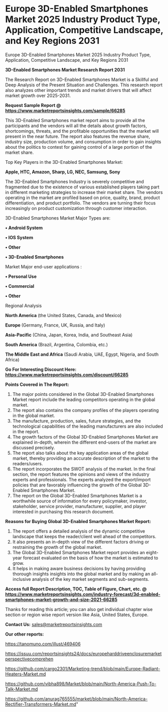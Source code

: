 # Europe 3D-Enabled Smartphones Market 2025 Industry Product Type, Application, Competitive Landscape, and Key Regions 2031
Europe 3D-Enabled Smartphones Market 2025 Industry Product Type, Application, Competitive Landscape, and Key Regions 2031

<strong>3D-Enabled Smartphones Market Research Report 2031</strong>

The Research Report on 3D-Enabled Smartphones Market is a Skillful and Deep Analysis of the Present Situation and Challenges. This research report also analyzes other important trends and market drivers that will affect market growth over 2025-2031.

<strong>Request Sample Report @ <a href=https://www.marketreportsinsights.com/sample/66285>https://www.marketreportsinsights.com/sample/66285</a></strong>

This 3D-Enabled Smartphones market report aims to provide all the participants and the vendors will all the details about growth factors, shortcomings, threats, and the profitable opportunities that the market will present in the near future. The report also features the revenue share, industry size, production volume, and consumption in order to gain insights about the politics to contest for gaining control of a large portion of the market share.

Top Key Players in the 3D-Enabled Smartphones Market:

<strong>Apple, HTC, Amazon, Sharp, LG, NEC, Samsung, Sony</strong>

The 3D-Enabled Smartphones Industry is severely competitive and fragmented due to the existence of various established players taking part in different marketing strategies to increase their market share. The vendors operating in the market are profiled based on price, quality, brand, product differentiation, and product portfolio. The vendors are turning their focus increasingly on product customization through customer interaction.

3D-Enabled Smartphones Market Major Types are:

<strong>• Android System

• IOS System

• Other

• 3D-Enabled Smartphones</strong>

Market Major end-user applications :

<strong>• Personal Use

• Commercial

• Other</strong>

Regional Analysis

</u><strong><b>North America</b></strong> (the United States, Canada, and Mexico)

<strong><b>Europe </b></strong>(Germany, France, UK, Russia, and Italy)

<strong><b>Asia-Pacific</b></strong> (China, Japan, Korea, India, and Southeast Asia)

<strong><b>South America</b></strong> (Brazil, Argentina, Colombia, etc.)

<strong><b>The Middle East and Africa</b></strong> (Saudi Arabia, UAE, Egypt, Nigeria, and South Africa)

<strong>Go For Interesting Discount Here: <a href=https://www.marketreportsinsights.com/discount/66285>https://www.marketreportsinsights.com/discount/66285</a></strong>

<strong>Points Covered in The Report:</strong>
<ol>
  <li>The major points considered in the Global 3D-Enabled Smartphones Market report include the leading competitors operating in the global market.</li>
  <li>The report also contains the company profiles of the players operating in the global market.</li>
  <li>The manufacture, production, sales, future strategies, and the technological capabilities of the leading manufacturers are also included in the report.</li>
  <li>The growth factors of the Global 3D-Enabled Smartphones Market are explained in-depth, wherein the different end-users of the market are discussed precisely.</li>
  <li>The report also talks about the key application areas of the global market, thereby providing an accurate description of the market to the readers/users.</li>
  <li>The report incorporates the SWOT analysis of the market. In the final section, the report features the opinions and views of the industry experts and professionals. The experts analyzed the export/import policies that are favorably influencing the growth of the Global 3D-Enabled Smartphones Market.</li>
  <li>The report on the Global 3D-Enabled Smartphones Market is a worthwhile source of information for every policymaker, investor, stakeholder, service provider, manufacturer, supplier, and player interested in purchasing this research document.</li>
</ol>
<strong>Reasons for Buying Global 3D-Enabled Smartphones Market Report:</strong>

<ol>
  <li>The report offers a detailed analysis of the dynamic competitive landscape that keeps the reader/client well ahead of the competitors.</li>
  <li>It also presents an in-depth view of the different factors driving or restraining the growth of the global market.</li>
  <li>The Global 3D-Enabled Smartphones Market report provides an eight-year forecast evaluated on the basis of how the market is estimated to grow.</li>
  <li>It helps in making aware business decisions by having providing thorough insights insights into the global market and by making an all-inclusive analysis of the key market segments and sub-segments.</li>
</ol>
<strong>Access full Report Description, TOC, Table of Figure, Chart, etc. @ <a href=https://www.marketreportsinsights.com/industry-forecast/3d-enabled-smartphones-market-growth-and-size-2021-66285>https://www.marketreportsinsights.com/industry-forecast/3d-enabled-smartphones-market-growth-and-size-2021-66285</a></strong>


Thanks for reading this article; you can also get individual chapter wise section or region wise report version like Asia, United States, Europe.

<strong>Contact Us:</strong>
sales@marketreportsinsights.com

<strong>Our other reports:</strong>

<a href=https://tanomuno.com/illust/469406>https://tanomuno.com/illust/469406</a>

<a href=https://issuu.com/reportsinsights24/docs/europeharddriveenclosuremarketperspectivecomprehen>https://issuu.com/reportsinsights24/docs/europeharddriveenclosuremarketperspectivecomprehen</a>

<a href=https://github.com/cargo2301/Marketing-trend/blob/main/Europe-Radiant-Heaters-Market.md>https://github.com/cargo2301/Marketing-trend/blob/main/Europe-Radiant-Heaters-Market.md</a>

<a href=https://github.com/vibha898/Market/blob/main/North-America-Push-To-Talk-Market.md>https://github.com/vibha898/Market/blob/main/North-America-Push-To-Talk-Market.md</a>

<a href=https://github.com/anurag765555/market/blob/main/North-America-Rectifier-Transformers-Market.md>https://github.com/anurag765555/market/blob/main/North-America-Rectifier-Transformers-Market.md</a>"
